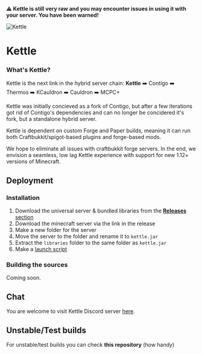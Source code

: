 **:warning: Kettle is still __very raw__ and you may encounter issues in using it with your server. You have been warned!**


![Kettle](https://i.imgur.com/gkmTKvR.png)

# Kettle

### What's Kettle?
Kettle is the next link in the hybrid server chain:
**Kettle** :arrow_right: Contigo :arrow_right: Thermos :arrow_right: KCauldron :arrow_right: Cauldron :arrow_right: MCPC+

Kettle was initially concieved as a fork of Contigo, but after a few iterations got rid of Contigo's dependencies and can no longer be concidered it's fork, but a standalone hybrid server.

Kettle is dependent on custom Forge and Paper builds, meaning it can run both Craftbukkit/spigot-based plugins and forge-based mods.

We hope to eliminate all issues with craftbukkit forge servers. In the end, we envision a seamless, low lag Kettle experience with support for new 1.12+ versions of Minecraft.

## Deployment


### Installation
1. Download the universal server & bundled libraries from the [**Releases** section](https://github.com/KettleFoundation/Kettle/releases)
2. Download the minecraft server via the link in the release
3. Make a new folder for the server
4. Move the server to the folder and rename it to `kettle.jar`
5. Extract the `libraries` folder to the same folder as `kettle.jar`
6. Make a [launch script](https://gist.github.com/aolko/3b7a93107d162b21730c92e5236e3239)

### Building the sources
Coming soon.

## Chat
You are welcome to visit Kettle Discord server [here](https://discord.gg/RqDjbcM).

## Unstable/Test builds
For unstable/test builds you can check __this repository__ (how handy)
